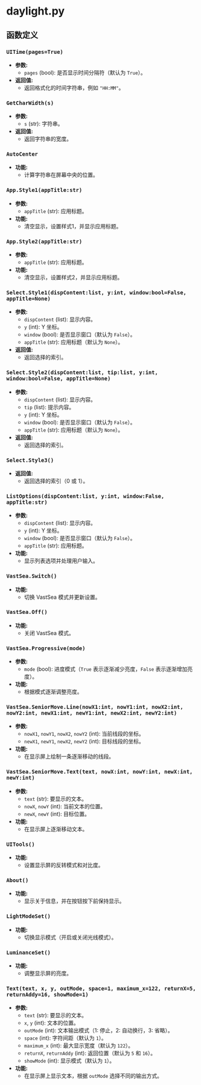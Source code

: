 # daylight.py

## 函数定义

### `UITime(pages=True)`
- **参数:**
  - `pages` (bool): 是否显示时间分隔符（默认为 `True`）。
- **返回值:**
  - 返回格式化的时间字符串，例如 `"HH:MM"`。

### `GetCharWidth(s)`
- **参数:**
  - `s` (str): 字符串。
- **返回值:**
  - 返回字符串的宽度。

### `AutoCenter`
- **功能:**
  - 计算字符串在屏幕中央的位置。

### `App.Style1(appTitle:str)`
- **参数:**
  - `appTitle` (str): 应用标题。
- **功能:**
  - 清空显示，设置样式1，并显示应用标题。

### `App.Style2(appTitle:str)`
- **参数:**
  - `appTitle` (str): 应用标题。
- **功能:**
  - 清空显示，设置样式2，并显示应用标题。

### `Select.Style1(dispContent:list, y:int, window:bool=False, appTitle=None)`
- **参数:**
  - `dispContent` (list): 显示内容。
  - `y` (int): Y 坐标。
  - `window` (bool): 是否显示窗口（默认为 `False`）。
  - `appTitle` (str): 应用标题（默认为 `None`）。
- **返回值:**
  - 返回选择的索引。

### `Select.Style2(dispContent:list, tip:list, y:int, window:bool=False, appTitle=None)`
- **参数:**
  - `dispContent` (list): 显示内容。
  - `tip` (list): 提示内容。
  - `y` (int): Y 坐标。
  - `window` (bool): 是否显示窗口（默认为 `False`）。
  - `appTitle` (str): 应用标题（默认为 `None`）。
- **返回值:**
  - 返回选择的索引。

### `Select.Style3()`
- **返回值:**
  - 返回选择的索引（0 或 1）。

### `ListOptions(dispContent:list, y:int, window:False, appTitle:str)`
- **参数:**
  - `dispContent` (list): 显示内容。
  - `y` (int): Y 坐标。
  - `window` (bool): 是否显示窗口（默认为 `False`）。
  - `appTitle` (str): 应用标题。
- **功能:**
  - 显示列表选项并处理用户输入。

### `VastSea.Switch()`
- **功能:**
  - 切换 VastSea 模式并更新设置。

### `VastSea.Off()`
- **功能:**
  - 关闭 VastSea 模式。

### `VastSea.Progressive(mode)`
- **参数:**
  - `mode` (bool): 进度模式（`True` 表示逐渐减少亮度，`False` 表示逐渐增加亮度）。
- **功能:**
  - 根据模式逐渐调整亮度。

### `VastSea.SeniorMove.Line(nowX1:int, nowY1:int, nowX2:int, nowY2:int, newX1:int, newY1:int, newX2:int, newY2:int)`
- **参数:**
  - `nowX1`, `nowY1`, `nowX2`, `nowY2` (int): 当前线段的坐标。
  - `newX1`, `newY1`, `newX2`, `newY2` (int): 目标线段的坐标。
- **功能:**
  - 在显示屏上绘制一条逐渐移动的线段。

### `VastSea.SeniorMove.Text(text, nowX:int, nowY:int, newX:int, newY:int)`
- **参数:**
  - `text` (str): 要显示的文本。
  - `nowX`, `nowY` (int): 当前文本的位置。
  - `newX`, `newY` (int): 目标位置。
- **功能:**
  - 在显示屏上逐渐移动文本。

### `UITools()`
- **功能:**
  - 设置显示屏的反转模式和对比度。

### `About()`
- **功能:**
  - 显示关于信息，并在按钮按下前保持显示。

### `LightModeSet()`
- **功能:**
  - 切换显示模式（开启或关闭光线模式）。

### `LuminanceSet()`
- **功能:**
  - 调整显示屏的亮度。

### `Text(text, x, y, outMode, space=1, maximum_x=122, returnX=5, returnAddy=16, showMode=1)`
- **参数:**
  - `text` (str): 要显示的文本。
  - `x`, `y` (int): 文本的位置。
  - `outMode` (int): 文本输出模式（1: 停止，2: 自动换行，3: 省略）。
  - `space` (int): 字符间距（默认为 `1`）。
  - `maximum_x` (int): 最大显示宽度（默认为 `122`）。
  - `returnX`, `returnAddy` (int): 返回位置（默认为 `5` 和 `16`）。
  - `showMode` (int): 显示模式（默认为 `1`）。
- **功能:**
  - 在显示屏上显示文本，根据 `outMode` 选择不同的输出方式。
